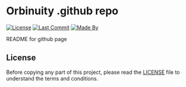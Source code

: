 # Orbinuity .github repo

[![License](https://img.shields.io/github/license/Orbinuity/.github)](./LICENSE)
[![Last Commit](https://img.shields.io/github/last-commit/Orbinuity/.github)](https://github.com/Orbinuity/.github/commits)
[![Made By](https://img.shields.io/badge/Made%20by-Orbinuity-teal)](https://orbinuity.github.io/)

README for github page

## License

Before copying any part of this project, please read the [LICENSE](./LICENSE) file to understand the terms and conditions.